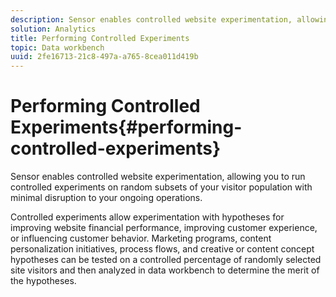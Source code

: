 ```yaml
---
description: Sensor enables controlled website experimentation, allowing you to run controlled experiments on random subsets of your visitor population with minimal disruption to your ongoing operations.
solution: Analytics
title: Performing Controlled Experiments
topic: Data workbench
uuid: 2fe16713-21c8-497a-a765-8cea011d419b
---
```


# Performing Controlled Experiments{#performing-controlled-experiments}

Sensor enables controlled website experimentation, allowing you to run controlled experiments on random subsets of your visitor population with minimal disruption to your ongoing operations.

 Controlled experiments allow experimentation with hypotheses for improving website financial performance, improving customer experience, or influencing customer behavior. Marketing programs, content personalization initiatives, process flows, and creative or content concept hypotheses can be tested on a controlled percentage of randomly selected site visitors and then analyzed in data workbench to determine the merit of the hypotheses. 
